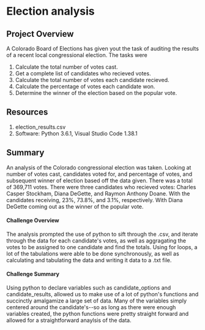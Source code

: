 # Election analysis
## Project Overview

A Colorado Board of Elections has given yout the task of auditing the results of a recent local congressional election. 
The tasks were
1. Calculate the total number of votes cast.
2. Get a complete list of candidates who recieved votes. 
3. Calculate the total number of votes each candidate recieved. 
4. Calculate the percentage of votes each candidate won. 
5. Determine the winner of the election based on the popular vote. 

## Resources

1. election_results.csv 
2. Software: Python 3.6.1, Visual Studio Code 1.38.1

## Summary 

An analysis of the Colorado congressional election was taken. Looking at number of votes cast, candidates voted for, and percentage of votes, and subsequent winner of election based off the data given. There was a total of 369,711 votes. There were three candidates who recieved votes: Charles Casper Stockham, Diana DeGette, and Raymon Anthony Doane. With the candidates receiving, 23%, 73.8%, and 3.1%, respectively. With Diana DeGette coming out as the winner of the popular vote. 

#### Challenge Overview 

The analysis prompted the use of python to sift through the .csv, and iterate through the data for each candidate's votes, as well as aggragating the votes to be assigned to one candidate and find the totals. Using for loops, a lot of the tabulations were able to be done synchronously, as well as calculating and tabulating the data and writing it data to a .txt file.  

#### Challenge Summary
Using python to declare variables such as candidate_options and candidate_results, allowed us to make use of a lot of python's functions and succinctly amalgamize a large set of data. Many of the variables simply centered around the candidate's--so as long as there were enough variables created, the python functions were pretty straight forward and allowed for a straightforward anaylsis of the data. 
